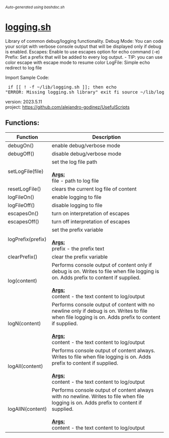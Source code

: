 <small><i>Auto-generated using bashdoc.sh</i></small>
# [logging.sh](../logging.sh)

 Library of common debug/logging functionality.
   Debug Mode:  You can code your script with verbose console output that will 
                be displayed only if debug is enabled.
   Escapes:  Enable to use escapes option for echo command (-e)
   Prefix:  Set a prefix that will be added to every log output.
            - TIP: you can use color escape with escape mode to resume color
   LogFile:  Simple echo redirect to log file


 Import Sample Code:
     <pre>
     if [[ ! -f ~/lib/logging.sh ]]; then
       echo "ERROR: Missing logging.sh library"
       exit
     fi
     source ~/lib/logging.sh
     </pre>

 version: 2023.5.11  
 project:  https://github.com/alejandro-godinez/UsefulScripts  


## Functions:
| Function | Description |
|----------|-------------|
| debugOn() | enable debug/verbose mode   |
| debugOff() | disable debug/verbose mode   |
| setLogFile(file) | set the log file path    <br><br><u><b>Args:</b></u><br>file - path to log file  <br> |
| resetLogFile() | clears the current log file of content   |
| logFileOn() | enable logging to file   |
| logFileOff() | disable logging to file   |
| escapesOn() | turn on interpretation of escapes   |
| escapesOff() | turn off interpretation of escapes   |
| logPrefix(prefix) | set the prefix variable    <br><br><u><b>Args:</b></u><br>prefix - the prefix text  <br> |
| clearPrefix() | clear the prefix variable   |
| log(content) | Performs console output of content only if debug is on.  Writes to file when file logging is on.  Adds prefix to content if supplied.    <br><br><u><b>Args:</b></u><br>content - the text content to log/output  <br> |
| logN(content) | Performs console output of content with no newline only if debug is on.  Writes to file when file logging is on.  Adds prefix to content if supplied.    <br><br><u><b>Args:</b></u><br>content - the text content to log/output  <br> |
| logAll(content) | Performs console output of content always.  Writes to file when file logging is on.  Adds prefix to content if supplied.    <br><br><u><b>Args:</b></u><br>content - the text content to log/output  <br> |
| logAllN(content) | Performs console output of content always with no newline.  Writes to file when file logging is on.  Adds prefix to content if supplied.    <br><br><u><b>Args:</b></u><br>content - the text content to log/output  <br> |
